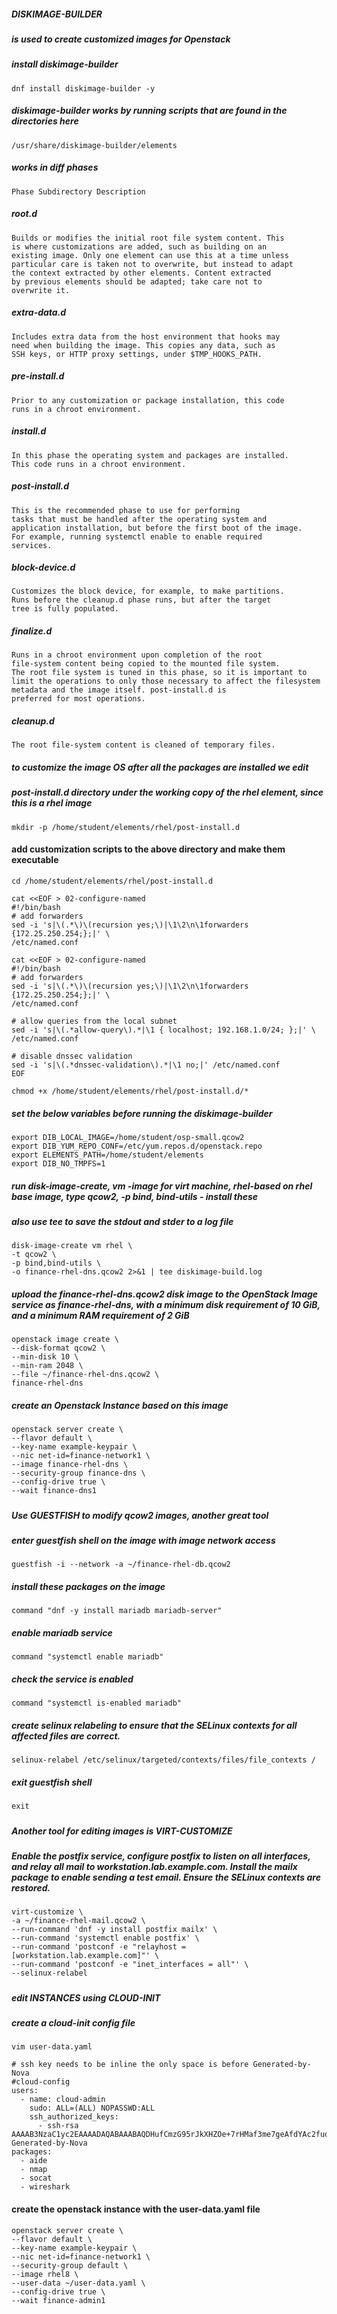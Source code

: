 ##### DISKIMAGE-BUILDER 
##### is used to create customized images for Openstack
##### install diskimage-builder
```
dnf install diskimage-builder -y
```
##### diskimage-builder works by running scripts that are found in the directories here
```
/usr/share/diskimage-builder/elements
```
##### works in diff phases
```
Phase Subdirectory Description
```
##### root.d 
```
Builds or modifies the initial root file system content. This
is where customizations are added, such as building on an
existing image. Only one element can use this at a time unless
particular care is taken not to overwrite, but instead to adapt
the context extracted by other elements. Content extracted
by previous elements should be adapted; take care not to
overwrite it.
```
##### extra-data.d 
```
Includes extra data from the host environment that hooks may
need when building the image. This copies any data, such as
SSH keys, or HTTP proxy settings, under $TMP_HOOKS_PATH.
```
##### pre-install.d 
```
Prior to any customization or package installation, this code
runs in a chroot environment.
```
##### install.d 
```
In this phase the operating system and packages are installed.
This code runs in a chroot environment.
```
##### post-install.d 
```
This is the recommended phase to use for performing
tasks that must be handled after the operating system and
application installation, but before the first boot of the image.
For example, running systemctl enable to enable required
services.
```
##### block-device.d 
```
Customizes the block device, for example, to make partitions.
Runs before the cleanup.d phase runs, but after the target
tree is fully populated.
```
##### finalize.d 
```
Runs in a chroot environment upon completion of the root
file-system content being copied to the mounted file system.
The root file system is tuned in this phase, so it is important to
limit the operations to only those necessary to affect the filesystem metadata and the image itself. post-install.d is
preferred for most operations.
```
##### cleanup.d 
```
The root file-system content is cleaned of temporary files.
```
##### to customize the image OS after all the packages are installed we edit
##### post-install.d directory under the working copy of the rhel element, since this is a rhel image
```
mkdir -p /home/student/elements/rhel/post-install.d
```
#### add customization scripts to the above directory and make them executable
```
cd /home/student/elements/rhel/post-install.d
```
```
cat <<EOF > 02-configure-named
#!/bin/bash
# add forwarders
sed -i 's|\(.*\)\(recursion yes;\)|\1\2\n\1forwarders {172.25.250.254;};|' \
/etc/named.conf
```
```
cat <<EOF > 02-configure-named
#!/bin/bash
# add forwarders
sed -i 's|\(.*\)\(recursion yes;\)|\1\2\n\1forwarders {172.25.250.254;};|' \
/etc/named.conf

# allow queries from the local subnet
sed -i 's|\(.*allow-query\).*|\1 { localhost; 192.168.1.0/24; };|' \
/etc/named.conf

# disable dnssec validation
sed -i 's|\(.*dnssec-validation\).*|\1 no;|' /etc/named.conf
EOF
```
```
chmod +x /home/student/elements/rhel/post-install.d/*
```
##### set the below variables before running the diskimage-builder
```
export DIB_LOCAL_IMAGE=/home/student/osp-small.qcow2
export DIB_YUM_REPO_CONF=/etc/yum.repos.d/openstack.repo
export ELEMENTS_PATH=/home/student/elements
export DIB_NO_TMPFS=1
```
##### run disk-image-create, vm -image for virt machine, rhel-based on rhel base image, type qcow2, -p bind, bind-utils - install these
##### also use tee to save the stdout and stder to a log file 
```
disk-image-create vm rhel \
-t qcow2 \
-p bind,bind-utils \
-o finance-rhel-dns.qcow2 2>&1 | tee diskimage-build.log
```
##### upload the finance-rhel-dns.qcow2 disk image to the OpenStack Image service as finance-rhel-dns, with a minimum disk requirement of 10 GiB, and a minimum RAM requirement of 2 GiB
```
openstack image create \
--disk-format qcow2 \
--min-disk 10 \
--min-ram 2048 \
--file ~/finance-rhel-dns.qcow2 \
finance-rhel-dns
```
##### create an Openstack Instance based on this image
```
openstack server create \
--flavor default \
--key-name example-keypair \
--nic net-id=finance-network1 \
--image finance-rhel-dns \
--security-group finance-dns \
--config-drive true \
--wait finance-dns1
```

#####
##### Use GUESTFISH to modify qcow2 images, another great tool 
##### enter guestfish shell on the image with image network access
```
guestfish -i --network -a ~/finance-rhel-db.qcow2
```
##### install these packages on the image
```
command "dnf -y install mariadb mariadb-server"
```
##### enable mariadb service
```
command "systemctl enable mariadb"
```
##### check the service is enabled
```
command "systemctl is-enabled mariadb"
```
##### create selinux relabeling to ensure that the SELinux contexts for all affected files are correct.
```
selinux-relabel /etc/selinux/targeted/contexts/files/file_contexts /
``` 
##### exit guestfish shell
```
exit
```
#####
##### Another tool for editing images is VIRT-CUSTOMIZE
#####
##### Enable the postfix service, configure postfix to listen on all interfaces, and relay all mail to workstation.lab.example.com. Install the mailx package to enable sending a test email. Ensure the SELinux contexts are restored.
```
virt-customize \
-a ~/finance-rhel-mail.qcow2 \
--run-command 'dnf -y install postfix mailx' \
--run-command 'systemctl enable postfix' \
--run-command 'postconf -e "relayhost = [workstation.lab.example.com]"' \
--run-command 'postconf -e "inet_interfaces = all"' \
--selinux-relabel
```
#####
##### edit INSTANCES using CLOUD-INIT
#####
##### create a cloud-init config file
```
vim user-data.yaml
```
```
# ssh key needs to be inline the only space is before Generated-by-Nova
#cloud-config
users:
  - name: cloud-admin
    sudo: ALL=(ALL) NOPASSWD:ALL
    ssh_authorized_keys:
      - ssh-rsa AAAAB3NzaC1yc2EAAAADAQABAAABAQDHufCmzG95rJkXHZOe+7rHMaf3me7geAfdYAc2fuoKjSVoBni4aF4MYkSmb1UYyXjtQ++x2+i13+Osn9FJZmvda0maqT6DuIcpiAxldVrnNJFv5L1VFGiFDbUglThPc25Ytn7bWqg02pFJz4Nc9vN+PzVETevL8b0tMvWPQ44MRuXCCM+UaHO1mBD2pcEnpQ1R/MzYxTzzdvjP5iBn4GAp7KjUw/+FvBhlNiKsXJjQGl6MHbCZhtgsntJzl7tKGY4SgJXZaUD0TnpPeCBlEmWNUz4hAoVMfiiZA4fLAmJ7yZqwRcr4EVnqbmZC6CfIhVxb1J69UHhK62KS6513MP3v Generated-by-Nova
packages:
  - aide
  - nmap
  - socat
  - wireshark
```
#### create the openstack instance with the user-data.yaml file
```
openstack server create \
--flavor default \
--key-name example-keypair \
--nic net-id=finance-network1 \
--security-group default \
--image rhel8 \
--user-data ~/user-data.yaml \
--config-drive true \
--wait finance-admin1
```